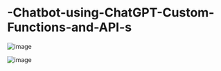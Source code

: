 # -Chatbot-using-ChatGPT-Custom-Functions-and-API-s
![image](https://github.com/user-attachments/assets/32bfed8e-1632-4023-9ea4-101e84ac7111)

![image](https://github.com/user-attachments/assets/fcc6fb31-946e-4ae6-9384-ca30e2e7f18c)



